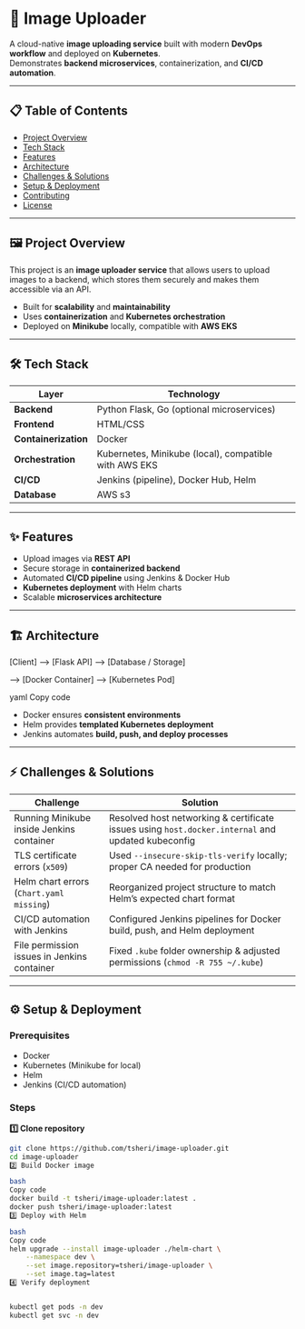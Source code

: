 # 🚀 Image Uploader

A cloud-native **image uploading service** built with modern **DevOps workflow** and deployed on **Kubernetes**.  
Demonstrates **backend microservices**, containerization, and **CI/CD automation**.

---

## 📋 Table of Contents

- [Project Overview](#project-overview)  
- [Tech Stack](#tech-stack)  
- [Features](#features)  
- [Architecture](#architecture)  
- [Challenges & Solutions](#challenges--solutions)  
- [Setup & Deployment](#setup--deployment)  
- [Contributing](#contributing)  
- [License](#license)  

---

## 🖼️ Project Overview

This project is an **image uploader service** that allows users to upload images to a backend, which stores them securely and makes them accessible via an API.  

- Built for **scalability** and **maintainability**  
- Uses **containerization** and **Kubernetes orchestration**  
- Deployed on **Minikube** locally, compatible with **AWS EKS**

---

## 🛠️ Tech Stack

| Layer | Technology |
|-------|------------|
| **Backend** | Python Flask, Go (optional microservices) |
| **Frontend** | HTML/CSS |
| **Containerization** | Docker |
| **Orchestration** | Kubernetes, Minikube (local), compatible with AWS EKS |
| **CI/CD** | Jenkins (pipeline), Docker Hub, Helm |
| **Database** | AWS s3 |

---

## ✨ Features

- Upload images via **REST API**  
- Secure storage in **containerized backend**  
- Automated **CI/CD pipeline** using Jenkins & Docker Hub  
- **Kubernetes deployment** with Helm charts  
- Scalable **microservices architecture**

---

## 🏗️ Architecture

[Client] --> [Flask API] --> [Database / Storage]

--> [Docker Container] --> [Kubernetes Pod]

yaml
Copy code

- Docker ensures **consistent environments**  
- Helm provides **templated Kubernetes deployment**  
- Jenkins automates **build, push, and deploy processes**

---

## ⚡ Challenges & Solutions

| Challenge | Solution |
|-----------|---------|
| Running Minikube inside Jenkins container | Resolved host networking & certificate issues using `host.docker.internal` and updated kubeconfig |
| TLS certificate errors (`x509`) | Used `--insecure-skip-tls-verify` locally; proper CA needed for production |
| Helm chart errors (`Chart.yaml missing`) | Reorganized project structure to match Helm’s expected chart format |
| CI/CD automation with Jenkins | Configured Jenkins pipelines for Docker build, push, and Helm deployment |
| File permission issues in Jenkins container | Fixed `.kube` folder ownership & adjusted permissions (`chmod -R 755 ~/.kube`) |

---

## ⚙️ Setup & Deployment

### Prerequisites

- Docker  
- Kubernetes (Minikube for local)  
- Helm  
- Jenkins (CI/CD automation)  

### Steps

**1️⃣ Clone repository**

```bash
git clone https://github.com/tsheri/image-uploader.git
cd image-uploader
2️⃣ Build Docker image

bash
Copy code
docker build -t tsheri/image-uploader:latest .
docker push tsheri/image-uploader:latest
3️⃣ Deploy with Helm

bash
Copy code
helm upgrade --install image-uploader ./helm-chart \
    --namespace dev \
    --set image.repository=tsheri/image-uploader \
    --set image.tag=latest
4️⃣ Verify deployment


kubectl get pods -n dev
kubectl get svc -n dev
